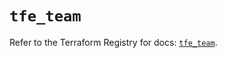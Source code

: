 # `tfe_team`

Refer to the Terraform Registry for docs: [`tfe_team`](https://registry.terraform.io/providers/hashicorp/tfe/0.56.0/docs/resources/team).
